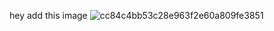 hey add this image
![cc84c4bb53c28e963f2e60a809fe3851](https://user-images.githubusercontent.com/94448341/142147000-c68cbfca-a103-47ee-89f9-7646f9e9ebfb.jpg)
